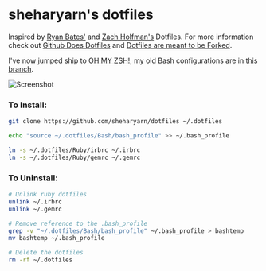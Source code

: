 sheharyarn's dotfiles
=====================

Inspired by [Ryan Bates'](https://github.com/ryanb/dotfiles) and [Zach Holfman's](https://github.com/holman/dotfiles) Dotfiles. For more information check out [Github Does Dotfiles](http://dotfiles.github.io/) and [Dotfiles are meant to be Forked](http://zachholman.com/2010/08/dotfiles-are-meant-to-be-forked/).

I've now jumped ship to [OH MY ZSH!](http://ohmyz.sh/), my old Bash configurations are in [this branch](https://github.com/sheharyarn/dotfiles/tree/bash).

![Screenshot](http://i.imgur.com/b6v3e8g.png)

### To Install:

```bash
git clone https://github.com/sheharyarn/dotfiles ~/.dotfiles

echo "source ~/.dotfiles/Bash/bash_profile" >> ~/.bash_profile

ln -s ~/.dotfiles/Ruby/irbrc ~/.irbrc 
ln -s ~/.dotfiles/Ruby/gemrc ~/.gemrc 
```

### To Uninstall:

```bash
# Unlink ruby dotfiles
unlink ~/.irbrc
unlink ~/.gemrc

# Remove reference to the .bash_profile
grep -v "~/.dotfiles/Bash/bash_profile" ~/.bash_profile > bashtemp
mv bashtemp ~/.bash_profile

# Delete the dotfiles
rm -rf ~/.dotfiles
```